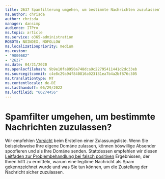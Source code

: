 ```yaml
---
title: 2637 Spamfilterung umgehen, um bestimmte Nachrichten zuzulassen?
ms.author: chrisda
author: chrisda
manager: dansimp
audience: ITPro
ms.topic: article
ms.service: o365-administration
ROBOTS: NOINDEX, NOFOLLOW
ms.localizationpriority: medium
ms.custom:
- "9000682"
- "2637"
ms.date: 04/21/2020
ms.openlocfilehash: 9b9e10fa8950a748dca9c22795411441d2dc33eb
ms.sourcegitcommit: c4e8c29a94f840816a023131ea7b4a2bf876c305
ms.translationtype: MT
ms.contentlocale: de-DE
ms.lasthandoff: 06/29/2022
ms.locfileid: "66274456"
---
```

# <a name="bypass-spam-filtering-to-allow-specific-messages"></a>Spamfilter umgehen, um bestimmte Nachrichten zuzulassen?

Wir empfehlen [Vorsicht](https://docs.microsoft.com/exchange/troubleshoot/antispam/cautions-against-bypassing-spam-filters) beim Erstellen einer Zulassungsliste. Wenn Sie beispielsweise Ihre eigene Domäne zulassen, können böswillige Absender spoofieren und als Ihre Domäne senden.  Stattdessen empfehlen wir diesen [Leitfaden zur Problembehandlung bei falsch positiven](https://docs.microsoft.com/microsoft-365/security/office-365-security/anti-spam-protection) Ergebnissen, der Ihnen hilft zu ermitteln, warum eine legitime Nachricht als Spam gekennzeichnet wurde und was Sie tun können, um die Zustellung der Nachricht sicher zuzulassen.
